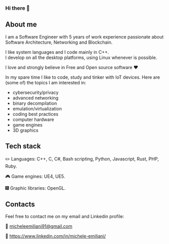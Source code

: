 ### Hi there 👋

## About me

I am a Software Engineer with 5 years of work experience passionate about Software Architecture, Networking and Blockchain.

I like system languages and I code mainly in C++. <br>
I develop on all the desktop platforms, using Linux whenever is possible.

I love and strongly believe in Free and Open source software ❤️

In my spare time I like to code, study and tinker with IoT devices.
Here are (some of) the topics I am interested in:
- cybersecurity/privacy
- advanced networking
- binary decompilation
- emulation/virtualization
- coding best practices
- computer hardware
- game engines
- 3D graphics

## Tech stack

✏️ Languages: C++, C, C#, Bash scripting, Python, Javascript, Rust, PHP, Ruby.

🎮 Game engines: UE4, UE5.

🎆 Graphic libraries: OpenGL.

## Contacts

Feel free to contact me on my email and Linkedin profile:

📧 micheleemiliani91@gmail.com

💼 https://www.linkedin.com/in/michele-emiliani/

